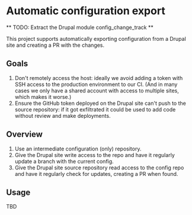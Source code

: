 # Automatic configuration export

** TODO: Extract the Drupal module config_change_track **

This project supports automatically exporting configuration from a Drupal site
and creating a PR with the changes.

## Goals

1. Don't remotely access the host: ideally we avoid adding a token with SSH
   access to the production environment to our CI. (And in many cases we only
   have a shared account with access to multiple sites, which makes it worse.)
2. Ensure the GitHub token deployed on the Drupal site can't push to the source
   repository: if it got exfiltrated it could be used to add code without review
   and make deployments.

## Overview

1. Use an intermediate configuration (only) repository.
2. Give the Drupal site write access to the repo and have it regularly update a
   branch with the current config.
3. Give the Drupal site source repository read access to the config repo and
   have it regularly check for updates, creating a PR when found.

## Usage

TBD
